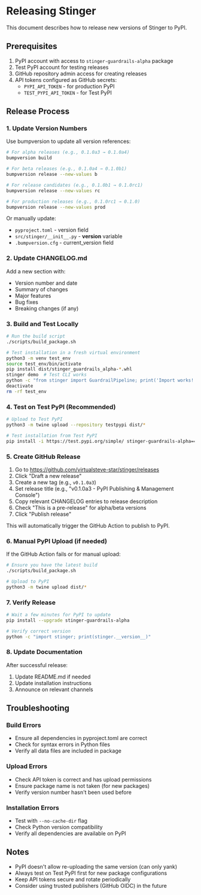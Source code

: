 # Releasing Stinger

This document describes how to release new versions of Stinger to PyPI.

## Prerequisites

1. PyPI account with access to `stinger-guardrails-alpha` package
2. Test PyPI account for testing releases
3. GitHub repository admin access for creating releases
4. API tokens configured as GitHub secrets:
   - `PYPI_API_TOKEN` - for production PyPI
   - `TEST_PYPI_API_TOKEN` - for Test PyPI

## Release Process

### 1. Update Version Numbers

Use bumpversion to update all version references:

```bash
# For alpha releases (e.g., 0.1.0a3 → 0.1.0a4)
bumpversion build

# For beta releases (e.g., 0.1.0a4 → 0.1.0b1)
bumpversion release --new-values b

# For release candidates (e.g., 0.1.0b1 → 0.1.0rc1)
bumpversion release --new-values rc

# For production releases (e.g., 0.1.0rc1 → 0.1.0)
bumpversion release --new-values prod
```

Or manually update:
- `pyproject.toml` - version field
- `src/stinger/__init__.py` - __version__ variable
- `.bumpversion.cfg` - current_version field

### 2. Update CHANGELOG.md

Add a new section with:
- Version number and date
- Summary of changes
- Major features
- Bug fixes
- Breaking changes (if any)

### 3. Build and Test Locally

```bash
# Run the build script
./scripts/build_package.sh

# Test installation in a fresh virtual environment
python3 -m venv test_env
source test_env/bin/activate
pip install dist/stinger_guardrails_alpha-*.whl
stinger demo  # Test CLI works
python -c "from stinger import GuardrailPipeline; print('Import works!')"
deactivate
rm -rf test_env
```

### 4. Test on Test PyPI (Recommended)

```bash
# Upload to Test PyPI
python3 -m twine upload --repository testpypi dist/*

# Test installation from Test PyPI
pip install -i https://test.pypi.org/simple/ stinger-guardrails-alpha==VERSION
```

### 5. Create GitHub Release

1. Go to https://github.com/virtualsteve-star/stinger/releases
2. Click "Draft a new release"
3. Create a new tag (e.g., `v0.1.0a3`)
4. Set release title (e.g., "v0.1.0a3 - PyPI Publishing & Management Console")
5. Copy relevant CHANGELOG entries to release description
6. Check "This is a pre-release" for alpha/beta versions
7. Click "Publish release"

This will automatically trigger the GitHub Action to publish to PyPI.

### 6. Manual PyPI Upload (if needed)

If the GitHub Action fails or for manual upload:

```bash
# Ensure you have the latest build
./scripts/build_package.sh

# Upload to PyPI
python3 -m twine upload dist/*
```

### 7. Verify Release

```bash
# Wait a few minutes for PyPI to update
pip install --upgrade stinger-guardrails-alpha

# Verify correct version
python -c "import stinger; print(stinger.__version__)"
```

### 8. Update Documentation

After successful release:
1. Update README.md if needed
2. Update installation instructions
3. Announce on relevant channels

## Troubleshooting

### Build Errors
- Ensure all dependencies in pyproject.toml are correct
- Check for syntax errors in Python files
- Verify all data files are included in package

### Upload Errors
- Check API token is correct and has upload permissions
- Ensure package name is not taken (for new packages)
- Verify version number hasn't been used before

### Installation Errors
- Test with `--no-cache-dir` flag
- Check Python version compatibility
- Verify all dependencies are available on PyPI

## Notes

- PyPI doesn't allow re-uploading the same version (can only yank)
- Always test on Test PyPI first for new package configurations
- Keep API tokens secure and rotate periodically
- Consider using trusted publishers (GitHub OIDC) in the future